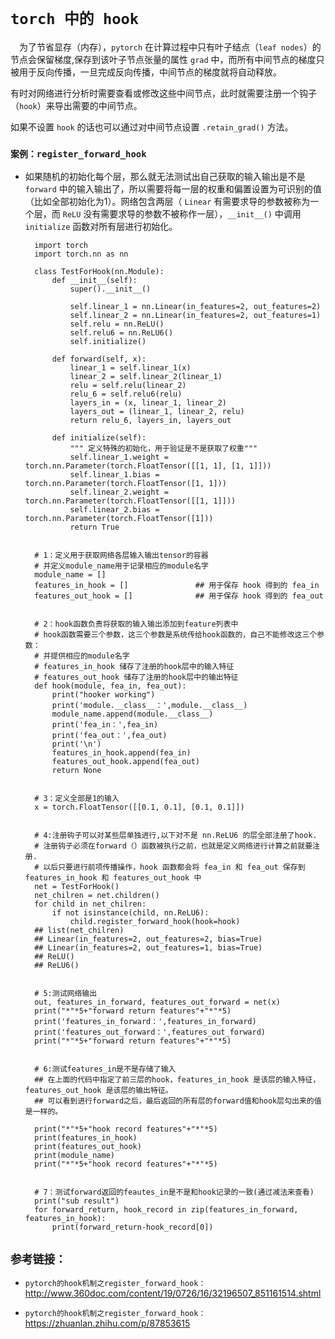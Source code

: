# `torch 中的 hook`

 为了节省显存（内存），`pytorch` 在计算过程中只有叶子结点（`leaf nodes`）的节点会保留梯度,保存到该叶子节点张量的属性 `grad` 中，而所有中间节点的梯度只被用于反向传播，一旦完成反向传播，中间节点的梯度就将自动释放。

有时对网络进行分析时需要查看或修改这些中间节点，此时就需要注册一个钩子（`hook`）来导出需要的中间节点。

如果不设置 `hook` 的话也可以通过对中间节点设置 `.retain_grad()` 方法。

### `案例：register_forward_hook`

* 如果随机的初始化每个层，那么就无法测试出自己获取的输入输出是不是 `forward` 中的输入输出了，所以需要将每一层的权重和偏置设置为可识别的值（比如全部初始化为1）。网络包含两层（ `Linear` 有需要求导的参数被称为一个层，而 `ReLU` 没有需要求导的参数不被称作一层），`__init__()` 中调用 `initialize` 函数对所有层进行初始化。


        import torch
        import torch.nn as nn

        class TestForHook(nn.Module):
            def __init__(self):
                super().__init__()

                self.linear_1 = nn.Linear(in_features=2, out_features=2)
                self.linear_2 = nn.Linear(in_features=2, out_features=1)
                self.relu = nn.ReLU()
                self.relu6 = nn.ReLU6()
                self.initialize()

            def forward(self, x):
                linear_1 = self.linear_1(x)
                linear_2 = self.linear_2(linear_1)
                relu = self.relu(linear_2)
                relu_6 = self.relu6(relu)
                layers_in = (x, linear_1, linear_2)
                layers_out = (linear_1, linear_2, relu)
                return relu_6, layers_in, layers_out

            def initialize(self):
                """ 定义特殊的初始化，用于验证是不是获取了权重"""
                self.linear_1.weight = torch.nn.Parameter(torch.FloatTensor([[1, 1], [1, 1]]))
                self.linear_1.bias = torch.nn.Parameter(torch.FloatTensor([1, 1]))
                self.linear_2.weight = torch.nn.Parameter(torch.FloatTensor([[1, 1]]))
                self.linear_2.bias = torch.nn.Parameter(torch.FloatTensor([1]))
                return True


        # 1：定义用于获取网络各层输入输出tensor的容器
        # 并定义module_name用于记录相应的module名字
        module_name = []
        features_in_hook = []               ## 用于保存 hook 得到的 fea_in
        features_out_hook = []              ## 用于保存 hook 得到的 fea_out


        # 2：hook函数负责将获取的输入输出添加到feature列表中
        # hook函数需要三个参数，这三个参数是系统传给hook函数的，自己不能修改这三个参数：
        # 并提供相应的module名字
        # features_in_hook 储存了注册的hook层中的输入特征
        # features_out_hook 储存了注册的hook层中的输出特征
        def hook(module, fea_in, fea_out):
            print("hooker working")
            print('module.__class__：',module.__class__)
            module_name.append(module.__class__)
            print('fea_in：',fea_in)
            print('fea_out：',fea_out)
            print('\n')
            features_in_hook.append(fea_in)
            features_out_hook.append(fea_out)
            return None


        # 3：定义全部是1的输入
        x = torch.FloatTensor([[0.1, 0.1], [0.1, 0.1]])


        # 4:注册钩子可以对某些层单独进行,以下对不是 nn.ReLU6 的层全部注册了hook.
        # 注册钩子必须在forward（）函数被执行之前，也就是定义网络进行计算之前就要注册.
        # 以后只要进行前项传播操作，hook 函数都会将 fea_in 和 fea_out 保存到 features_in_hook 和 features_out_hook 中
        net = TestForHook()
        net_chilren = net.children()
        for child in net_chilren:
            if not isinstance(child, nn.ReLU6):
                child.register_forward_hook(hook=hook)
        ## list(net_chilren)
        ## Linear(in_features=2, out_features=2, bias=True)
        ## Linear(in_features=2, out_features=1, bias=True)
        ## ReLU()
        ## ReLU6()


        # 5:测试网络输出
        out, features_in_forward, features_out_forward = net(x)
        print("*"*5+"forward return features"+"*"*5)
        print('features_in_forward：',features_in_forward)
        print('features_out_forward：',features_out_forward)
        print("*"*5+"forward return features"+"*"*5)


        # 6:测试features_in是不是存储了输入
        ## 在上面的代码中指定了前三层的hook，features_in_hook 是该层的输入特征，features_out_hook 是该层的输出特征。
        ## 可以看到进行forward之后，最后返回的所有层的forward值和hook层勾出来的值是一样的。

        print("*"*5+"hook record features"+"*"*5)
        print(features_in_hook)
        print(features_out_hook)
        print(module_name)
        print("*"*5+"hook record features"+"*"*5)


        # 7：测试forward返回的feautes_in是不是和hook记录的一致(通过减法来查看)
        print("sub result")
        for forward_return, hook_record in zip(features_in_forward, features_in_hook):
            print(forward_return-hook_record[0])


## `参考链接：`

* `pytorch的hook机制之register_forward_hook：`http://www.360doc.com/content/19/0726/16/32196507_851161514.shtml

* `pytorch的hook机制之register_forward_hook：`https://zhuanlan.zhihu.com/p/87853615
